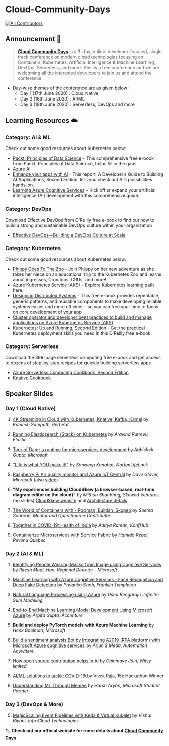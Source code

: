 # Cloud-Community-Days
<!-- ALL-CONTRIBUTORS-BADGE:START - Do not remove or modify this section -->

[![All Contributors](https://img.shields.io/badge/all_contributors-2-orange.svg?style=flat-square)](#contributors-)

<!-- ALL-CONTRIBUTORS-BADGE:END -->

## Announcement 📢

> **[Cloud Community Days](https://ccdays.konfhub.com/)** is a 3-day, online, developer-focused, single track conference on modern cloud technologies focusing on Containers, Kubernetes, Artificial Intelligence & Machine Learning, DevOps, Serverless, and more. This is a free conference and we are welcoming all the interested developers to join us and attend the conference.

* Day-wise themes of the conference are as given below :
  * Day 1 (17th June 2020) : Cloud Native
  * Day 2 (18th June 2020) : AI/ML
  * Day 3 (19th June 2020) : Serverless, DevOps and more

## Learning Resources ☁️

### Category: AI & ML
Check out some good resources about Kubernetes below:
- [Packt: Principles of Data Science](https://azure.microsoft.com/en-us/resources/principles-of-data-science/?wt.mc_id=AID3011244_QSG_EML_428992) - This comprehensive free e-book from Packt, Principles of Data Science, helps fill in the gaps
- [Azure AI](https://azure.microsoft.com/en-us/overview/ai-platform/?wt.mc_id=AID3011244_QSG_EML_428991)
- [Enhance your apps with AI](https://azure.microsoft.com/en-us/resources/create-your-first-intelligent-bot-with-microsoft-ai/?wt.mc_id=AID3011244_QSG_EML_428993) - This report, A Developer’s Guide to Building AI Applications, Second Edition, lets you check out AI’s possibilities hands-on.
- [Learning Azure Cognitive Services](https://azure.microsoft.com/en-us/resources/learning-azure-cognitive-services/?wt.mc_id=AID3011244_QSG_EML_428994) - Kick off or expand your artificial intelligence (AI) development with this comprehensive guide.

### Category: DevOps
Download Effective DevOps from O’Reilly free e-book to find out how to build a strong and sustainable DevOps culture within your organization

- [Effective DevOps—Building a DevOps Culture at Scale](https://azure.microsoft.com/en-us/resources/effective-devops/?wt.mc_id=AID3011244_QSG_EML_428995) 

### Category: Kubernetes
Check out some good resources about Kubernetes below:
- [Phippy Goes To The Zoo](https://azure.microsoft.com/en-us/resources/phippy-goes-to-the-zoo/en-us/?wt.mc_id=AID3011244_QSG_EML_428988) - Join Phippy on her new adventure as she takes her niece on an educational trip to the Kubernetes Zoo and learns about ingresses, CronJobs, CRDs, and more!
- [Azure Kubernetes Service (AKS)](https://azure.microsoft.com/en-us/services/kubernetes-service/?wt.mc_id=AID3011244_QSG_EML_428985) - Explore Kubernetes learning path here. 
- [Designing Distributed Systems](https://azure.microsoft.com/en-us/resources/designing-distributed-systems/?wt.mc_id=AID3011244_QSG_EML_428986) - This free e-book provides repeatable, generic patterns, and reusable components to make developing reliable systems easier and more efficient—so you can free your time to focus on core development of your app
- [Cluster operator and developer best practices to build and manage applications on Azure Kubernetes Service (AKS)](https://docs.microsoft.com/en-us/azure/aks/best-practices?wt.mc_id=AID3011244_QSG_EML_428987)
- [Kubernetes: Up and Running, Second Edition](https://azure.microsoft.com/en-us/resources/kubernetes-up-and-running/?wt.mc_id=AID3011244_QSG_EML_428989) - Get the practical Kubernetes deployment skills you need in this O’Reilly free e-book.

### Category: Serverless
Download the 399-page serverless computing free e-book and get access to dozens of step-by-step recipes for quickly building serverless apps
- [Azure Serverless Computing Cookbook, Second Edition](https://azure.microsoft.com/en-us/resources/azure-serverless-computing-cookbook/?wt.mc_id=AID3011244_QSG_EML_428990)
- [Knative Cookbook](https://dn.dev/knative-cookbook)

## Speaker Slides

### Day 1 (Cloud Native)

1. [4K Streaming in Cloud with Kubernetes, Knative, Kafka, Kamel](http://dn.dev/4k-kubernetes) by _Kamesh Sampath, Red Hat_

2. [Running Elasticsearch {Stack} on Kubernetes](https://aravind.dev/2020/06/elastic-stack-on-k8s/) by _Aravind Putrevu, Elastic_

3. [Tour of Dapr: a runtime for microservices development](https://aka.ms/tour-of-dapr) by _Abhishek Gupta, Microsoft_

4. ["Life is what YOU make it!"](https://www.slideshare.net/CodeOps/life-is-what-you-make-it-sandeep-kanabar-ccdays-presentation) by _Sandeep Kanabar, NortonLifeLock_

5. [Raspberry Pi Air quality monitor and Azure IoT Central](https://github.com/gloveboxes/Raspberry-Pi-Python-Environment-Monitor-with-the-Pimoroni-Enviro-Air-Quality-PMS5003-Sensor) by _Dave Glover, Microsoft_ (also [video](https://onedrive.live.com/?authkey=%21APnc0f%5FJ3NYfe%2Dk&cid=BAF1CDAE0A412C89&id=BAF1CDAE0A412C89%2190293&parId=BAF1CDAE0A412C89%2155185&o=OneUp))

6. **"My experiences building CloudSkew (a browser-based, real-time diagram editor on the cloud)"** by _Mithun Shanbhag, Skewed Ventures_ (no slides) [CloudSkew website](https://www.cloudskew.com/) and [Architecture details](https://www.cloudskew.com/about/cloudskew-architecture.html)

7. [The World of Containers with - Podman, Buildah, Skopeo](https://www.slideshare.net/CodeOps/the-world-of-containers-with-podman-buildah-skopeo-by-seema-ccdays) by _Seema Saharan, Mentor and Open Source Contributor_

8. [Together in COVID-19: Health of India](https://www.slideshare.net/CodeOps/together-in-covid19-health-of-india-ccdays-talk-aditya) by _Aditya Raman, KonfHub_

9. [Containerize Microservices with Service Fabric](https://github.com/didourebai/CCDaysOnline) by _Hamida Rebai, Revenu Quebec_ 

### Day 2 (AI & ML)

1. [Identifying People Wearing Masks from Image using Cognitive Services](https://www.slideshare.net/CodeOps/identifying-people-wearing-masks-from-image-using-cognitive-services-ritesh-modi-ccdays) by _Ritesh Modi, Hon. Regional Director - Microsoft_

2. [Machine Learning with Azure Cognitive Services - Face Recognition and Deep Fake Detection](https://www.slideshare.net/CodeOps/machine-learning-with-azure-cognitive-services-face-recognition-and-deep-fake-detection-priyanka-ccdays) by _Priyanka Shah, Franklin Templeton_

3. [Natural Language Processing using Azure](https://github.com/ushareng/CloudCommunityConference) by _Usha Rengaraju, 
Infinite-Sum Modeling_

4. [End-to-End Machine Learning Model Development Using Microsoft Azure](https://www.slideshare.net/CodeOps/build-machine-learning-models-using-microsoft-azure-arpita-ccdays) by _Arpita Gupta, Accenture_

5. **Build and deploy PyTorch models with Azure Machine Learning** by _Henk Boelman, Microsoft_

6. [Build a sentiment analysis Bot by Integrating A2019 (RPA platform) with Microsoft Azure cognitive services](https://www.slideshare.net/CodeOps/build-a-sentiment-analysis-bot-by-integrating-a2019-rpa-platform-with-microsoft-azure-cognitive-services-arjun-ccdays) by _Arjun S Meda, Automation Anywhere_

7. [How open source contribution helps in AI](https://www.slideshare.net/CodeOps/how-open-source-helps-in-ai-ccdays-chinmaye) by _Chinmaye Jain, Witsy limited_

8. [AI/ML solutions to tackle COVID-19](https://www.slideshare.net/CodeOps/aiml-solutions-to-tackle-covid19-vivek-raja-ccdays) by Vivek Raja, 15x Hackathon Winner

9. [Understanding ML Through Memes](https://www.slideshare.net/CodeOps/understanding-ml-through-memes-harsh-ccdays) by _Harsh Aryan, Microsoft Student Partner_ 

### Day 3 (DevOps & More)

5. [MagicScaling Event Pipelines with Keda & Virtual Kubelet](https://docs.google.com/presentation/d/e/2PACX-1vQ8pmEpbuFPKcfRGcRQ17VfF9W7W3H0Lq5kXq9Yy1NvctbkDz6yFv2O10DUg07ocOxhKzAqEz-4nGRg/pub?start=false&loop=false&delayms=3000&slide=id.g7787786d32_0_0) by _Vishal Biyani, InfraCloud Technologies_

🏷️ **Check out our official website for more details about [Cloud Community Days](https://ccdays.konfhub.com/)**
